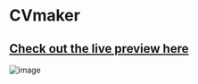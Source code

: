 # CVmaker

## [Check out the live preview here](https://harshalshirote-cvmaker.netlify.app/)

![image](https://github.com/Harshalshirote2002/CVmaker/assets/75237728/51091ee3-c4ab-4aa7-81e5-d0efb876750b)
